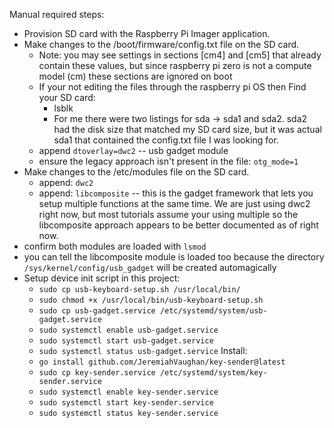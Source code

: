 Manual required steps:
 - Provision SD card with the Raspberry Pi Imager application.
 - Make changes to the /boot/firmware/config.txt file on the SD card.
    - Note: you may see settings in sections [cm4] and [cm5] that already contain these values, but since raspberry pi zero is not a compute model (cm) these sections are ignored on boot
    - If your not editing the files through the raspberry pi OS then Find your SD card:
        - lsblk
        - For me there were two listings for sda -> sda1 and sda2. sda2 had the disk size that matched my SD card size, but it was actual sda1 that contained the config.txt file I was looking for.
    - append `dtoverlay=dwc2` -- usb gadget module
    - ensure the legacy approach isn't present in the file: `otg_mode=1`
 - Make changes to the /etc/modules file on the SD card.
    - append: `dwc2`
    - append: `libcomposite` -- this is the gadget framework that lets you setup multiple functions at the same time. We are just using dwc2 right now, but most tutorials assume your using multiple so the libcomposite approach appears to be better documented as of right now.
 - confirm both modules are loaded with `lsmod`
 - you can tell the libcomposite module is loaded too because the directory `/sys/kernel/config/usb_gadget` will be created automagically
 - Setup device init script in this project:
    - `sudo cp usb-keyboard-setup.sh /usr/local/bin/`
    - `sudo chmod +x /usr/local/bin/usb-keyboard-setup.sh`
    - `sudo cp usb-gadget.service /etc/systemd/system/usb-gadget.service`
    - `sudo systemctl enable usb-gadget.service`
    - `sudo systemctl start usb-gadget.service`
    - `sudo systemctl status usb-gadget.service`
Install:
    - `go install github.com/JeremiahVaughan/key-sender@latest`
    - `sudo cp key-sender.service /etc/systemd/system/key-sender.service`
    - `sudo systemctl enable key-sender.service`
    - `sudo systemctl start key-sender.service`
    - `sudo systemctl status key-sender.service`
